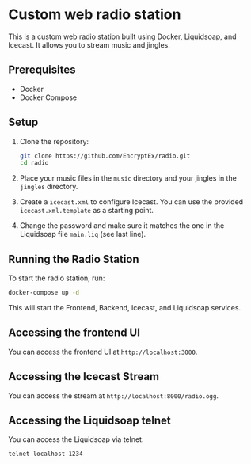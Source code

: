 # Custom web radio station

This is a custom web radio station built using Docker, Liquidsoap, and Icecast. It allows you to stream music and jingles.

## Prerequisites

- Docker
- Docker Compose

## Setup

1. Clone the repository:

   ```bash
   git clone https://github.com/EncryptEx/radio.git
   cd radio
   ```

2. Place your music files in the `music` directory and your jingles in the `jingles` directory.

3. Create a `icecast.xml` to configure Icecast. You can use the provided `icecast.xml.template` as a starting point.

4. Change the password and make sure it matches the one in the Liquidsoap file `main.liq` (see last line).

## Running the Radio Station

To start the radio station, run:

```bash
docker-compose up -d
```

This will start the Frontend, Backend, Icecast, and Liquidsoap services.

## Accessing the frontend UI

You can access the frontend UI at `http://localhost:3000`.

## Accessing the Icecast Stream

You can access the stream at `http://localhost:8000/radio.ogg`.

## Accessing the Liquidsoap telnet

You can access the Liquidsoap via telnet: 

```bash
telnet localhost 1234
```